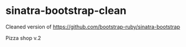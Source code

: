 sinatra-bootstrap-clean
=======================

Cleaned version of https://github.com/bootstrap-ruby/sinatra-bootstrap

Pizza shop v.2
